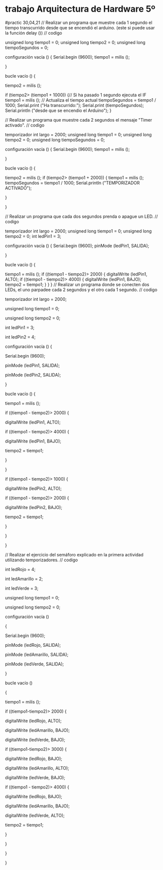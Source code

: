# trabajo  Arquitectura de Hardware 5º
#practic 30,04,21
// Realizar un programa que muestre cada 1 segundo el tiempo transcurrido desde que se encendió el arduino. (este si puede usar la función delay ())
// codigo 


unsigned long tiempo1 = 0;
unsigned long tiempo2 = 0;
unsigned long tiempoSegundos = 0;
 
configuración vacía () {
Serial.begin (9600);
tiempo1 = milis ();
 
}
 
bucle vacío () {
 
tiempo2 = milis ();

if (tiempo2> (tiempo1 + 1000)) {// Si ha pasado 1 segundo ejecuta el IF
tiempo1 = milis (); // Actualiza el tiempo actual
tiempoSegundos = tiempo1 / 1000;
Serial.print ("Ha transcurrido:");
Serial.print (tiempoSegundos);
Serial.println ("desde que se encendio el Arduino");
} 



// Realizar un programa que muestre cada 2 segundos el mensaje "Timer activado".
// codigo 

temporizador int largo = 2000;
unsigned long tiempo1 = 0;
unsigned long tiempo2 = 0;
unsigned long tiempoSegundos = 0;
 
configuración vacía () {
Serial.begin (9600);
tiempo1 = milis ();
 
}
 
bucle vacío () {
 
tiempo2 = milis ();
if (tiempo2> (tiempo1 + 2000)) {
tiempo1 = milis ();
tiempoSegundos = tiempo1 / 1000;
Serial.println ("TEMPORIZADOR ACTIVADO");

}
 
}

// Realizar un programa que cada dos segundos prenda o apague un LED.
// codigo

temporizador int largo = 2000;
unsigned long tiempo1 = 0;
unsigned long tiempo2 = 0;
int ledPin1 = 3;
 
configuración vacía () {
Serial.begin (9600);
pinMode (ledPin1, SALIDA);
 
}
 
bucle vacío () {
 
tiempo1 = milis ();
if ((tiempo1 - tiempo2)> 2000) {
digitalWrite (ledPin1, ALTO);
if ((tiempo1 - tiempo2)> 4000) {
digitalWrite (ledPin1, BAJO);
tiempo2 = tiempo1;
}
}
}
// Realizar un programa donde se conecten dos LEDs, el uno parpadee cada 2 segundos y el otro cada 1 segundo.
// codigo

temporizador int largo = 2000;

unsigned long tiempo1 = 0;

unsigned long tiempo2 = 0;

int ledPin1 = 3;

int ledPin2 = 4;

 

configuración vacía () {

Serial.begin (9600);

pinMode (ledPin1, SALIDA);

pinMode (ledPin2, SALIDA);

 

}

 

bucle vacío () {

 

tiempo1 = milis ();

if ((tiempo1 - tiempo2)> 2000) {

digitalWrite (ledPin1, ALTO);

if ((tiempo1 - tiempo2)> 4000) {

digitalWrite (ledPin1, BAJO);

tiempo2 = tiempo1;

}

}

if ((tiempo1 - tiempo2)> 1000) {

digitalWrite (ledPin2, ALTO);

if ((tiempo1 - tiempo2)> 2000) {

digitalWrite (ledPin2, BAJO);

tiempo2 = tiempo1;

}

}

}


// Realizar el ejercicio del semáforo explicado en la primera actividad utilizando temporizadores.
// codigo

int ledRojo = 4;

int ledAmarillo = 2;

int ledVerde = 3;

 

unsigned long tiempo1 = 0;

unsigned long tiempo2 = 0;

 

 

 

configuración vacía ()

{

Serial.begin (9600);

pinMode (ledRojo, SALIDA);

pinMode (ledAmarillo, SALIDA);

pinMode (ledVerde, SALIDA);

}

 

bucle vacío ()

{

tiempo1 = milis ();

if ((tiempo1-tiempo2)> 2000) {

digitalWrite (ledRojo, ALTO);

digitalWrite (ledAmarillo, BAJO);

digitalWrite (ledVerde, BAJO);

 

if ((tiempo1-tiempo2)> 3000) {

digitalWrite (ledRojo, BAJO);

digitalWrite (ledAmarillo, ALTO);

digitalWrite (ledVerde, BAJO);

if ((tiempo1 - tiempo2)> 4000) {

digitalWrite (ledRojo, BAJO);

digitalWrite (ledAmarillo, BAJO);

digitalWrite (ledVerde, ALTO);

tiempo2 = tiempo1;

}

}

}

 

}



